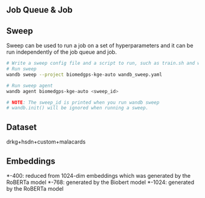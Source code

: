 ## Job Queue & Job


## Sweep

Sweep can be used to run a job on a set of hyperparameters and it can be run independently of the job queue and job.

```bash
# Write a sweep config file and a script to run, such as train.sh and wandb_sweep.yaml
# Run sweep
wandb sweep --project biomedgps-kge-auto wandb_sweep.yaml

# Run sweep agent
wandb agent biomedgps-kge-auto <sweep_id>

# NOTE: The sweep_id is printed when you run wandb sweep
# wandb.init() will be ignored when running a sweep.
```

## Dataset

drkg+hsdn+custom+malacards

## Embeddings

*-400: reduced from 1024-dim embeddings which was generated by the RoBERTa model
*-768: generated by the Biobert model
*-1024: generated by the RoBERTa model